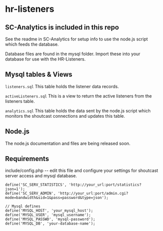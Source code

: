 # hr-listeners

## SC-Analytics is included in this repo
See the readme in SC-Analytics for setup info to use the node.js 
script which feeds the database.

Database files are found in the mysql folder. 
Import these into your database for use with the HR-Listeners.

## Mysql tables & Views

`listeners.sql` 
This table holds the listener data records. 

`activeListeners.sql`
This is a view to return the active listeners from the listeners table.

`analytics.sql`
This table holds the data sent by the node.js script which monitors the shoutcast connections
and updates this table.

## Node.js 
The node.js documentation and files are being released soon.


## Requirements ## 
include/config.php -- edit this file and configure your settings for shoutcast server access and mysql database.


```
define('SC_SERV_STATISTICS', 'http://your_url:port/statistics?json=1');
define('SC_SERV_ADMIN', 'http://your_url:port/admin.cgi?mode=bandwidth&sid=1&pass=password&type=json');

// Mysql defines
define('MYSQL_HOST', 'your_mysql_host');
define('MYSQL_USER', 'mysql_username');
define('MYSQL_PASSWD', 'mysql-password');
define('MYSQL_DB', 'your-database-name');
```